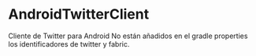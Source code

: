 # AndroidTwitterClient
Cliente de Twitter para Android
No están añadidos en el gradle properties los identificadores de twitter y fabric.
